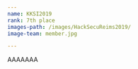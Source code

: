 ```yaml
---
name: KKSI2019
rank: 7th place
images-path: /images/HackSecuReims2019/
image-team: member.jpg

---
```

AAAAAAA